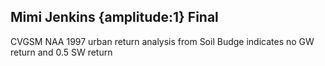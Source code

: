 ## Mimi Jenkins {amplitude:1} Final
CVGSM NAA 1997 urban return analysis from Soil Budge indicates no GW return and 0.5 SW return

